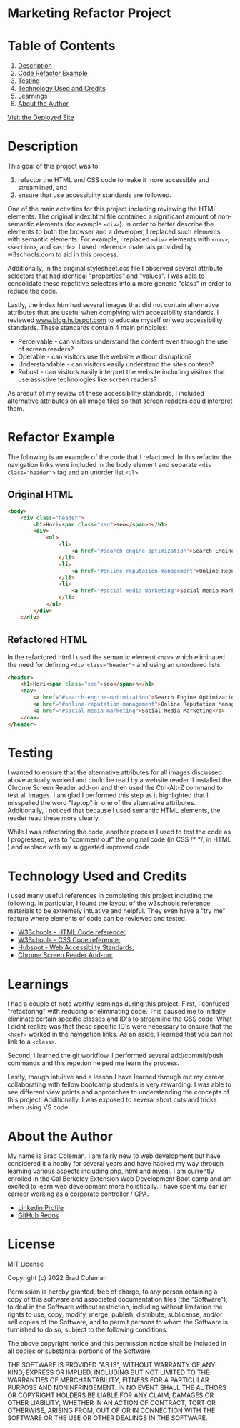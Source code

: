 # **Marketing Refactor Project**

# **Table of Contents**
1. [Description](#desciption)
2. [Code Refactor Example](#refactor-example)
4. [Testing](#testing)
5. [Technology Used and Credits](#technology-used-and-credits)
6. [Learnings](#learnings)
7. [About the Author](#about-the-author)

[Visit the Deployed Site](https://bradcoleman60.github.io/marketing-refactor/)


# **Description**

This goal of this project was to: 

1. refactor the HTML and CSS code to make it more accessible and streamlined, and 
2. ensure that use accessibilty standards are followed.  

One of the main activities for this project including reviewing the HTML elements.  The original index.html file contained a significant amount of non-semantic elements (for example ```<div>```).  In order to better describe the elements to both the browser and a developer, I replaced such elements with semantic elements.  For example, I replaced ```<div>``` elements with ```<nav>```, ```<section>```, and ```<aside>```.  I used reference materials provided by w3schools.com to aid in this process.  

Additionally, in the original stylesheet.css file I observed several attribute selectors that had identical "properties" and "values".  I was able to consolidate these repetitive selectors into a more generic "class" in order to reduce the code.  

Lastly, the index.htm had several images that did not contain alternative attributes that are useful when complying with accessibility standards.  I reviewed www.blog.hubspot.com to educate myself on web accessibility standards.  These standards contain 4 main principles:

- Perceivable - can visitors understand the content even through the use of screen readers?
- Operable - can visitors use the website without disruption?
- Understandable - can visitors easily understand the sites content? 
- Robust - can visitors easily interpret the website including visitors that use assistive technologies like screen readers?

As aresult of my review of these accessibility standards, I included alternative attributes on all image files so that screen readers could interpret them.  

# **Refactor Example**

The following is an example of the code that I refactored. In this refactor the navigation links were included in the body element and separate ```<div class="header">``` tag and an unorder list ```<ul>```.   


## Original HTML 
```html
<body>
    <div class="header">
        <h1>Hori<span class="seo">seo</span>n</h1>
        <div>
            <ul>
                <li>
                    <a href="#search-engine-optimization">Search Engine Optimization</a>
                </li>
                <li>
                    <a href="#online-reputation-management">Online Reputation Management</a>
                </li>
                <li>
                    <a href="#social-media-marketing">Social Media Marketing</a>
                </li>
            </ul>
        </div>
    </div>

```


## Refactored HTML

In the refactored  html I used the semantic element ```<nav>``` which eliminated the need for defining ```<div class="header">``` and using an unordered lists. 

```html
<header>
    <h1>Hori<span class="seo">seo</span>n</h1>
    <nav>
        <a href="#search-engine-optimization">Search Engine Optimization</a>    
        <a href="#online-reputation-management">Online Reputation Management</a>     
        <a href="#social-media-marketing">Social Media Marketing</a>
    </nav>
</header>
```

# **Testing** 

I wanted to ensure that the alternative attributes for all images discussed above actually worked and could be read by a website reader.  I installed the Chrome Screen Reader add-on and then used the Ctrl-Alt-Z command to test all images.  I am glad I performed this step as it highlighted that I misspelled the word "laptop" in one of the alternative attributes.  Additionally, I noticed that because I used semantic HTML elements, the reader read these more clearly. 

While I was refactoring the code, another process I used to test the code as I progressed, was to "comment out" the original code (in CSS /* */, in HTML <!-- -->) and replace with my suggested improved code.   

# **Technology Used and Credits**

I used many useful references in completing this project including the following.  In particular, I found the layout of the w3schools reference materials to be extremely intuative and helpful.  They even have a "try me" feature where elements of code can be reviewed and tested. 

- [W3Schools - HTML Code reference:](https://www.w3schools.com/html/default.asp)
- [W3Schools - CSS Code reference:](https://www.w3schools.com/css/default.asp)
- [Hubspot - Web Accessibilty Standards:](https://blog.hubspot.com/website/web-accessibility#web-accessibility-standards)
- [Chrome Screen Reader Add-on:](https://chrome.google.com/webstore/detail/screen-reader/kgejglhpjiefppelpmljglcjbhoiplfn/related?hl=en)

# **Learnings**

I had a couple of note worthy learnings during this project.  First, I confused "refactoring" with reducing or eliminating code.  This caused me to initially eliminate certain specific classes and ID's to streamline the CSS code.  What I didnt realize was that these specific ID's were necessary to ensure that the ```<href>``` worked in the navigation links.  As an aside, I learned that you can not link to a ```<class>```.  

Second, I learned the git workflow.  I performed several add/commit/push commands and this repetion helped me learn the process.  

Lastly, though intuitive and a lesson I have learned through out my career, collaborating with fellow bootcamp students is very rewarding.  I was able to see different view points and approaches to understanding the concepts of this project.  Additionally, I was exposed to several short cuts and tricks when using VS code.   

# **About the Author**

My name is Brad Coleman. I am fairly new to web development but have considered it a hobby for several years and have hacked my way through learning various aspects including php, html and mysql.  I am currently enrolled in the Cal Berkeley Extension Web Development Boot camp and am excited to learn web development more holistically.  I have spent my earlier carreer working as a corporate controller / CPA.

- [Linkedin Profile](#https://www.linkedin.com/in/brad-coleman-109529/)
- [GitHub Repos](#https://github.com/bradcoleman60?tab=repositories)


# **License**

MIT License

Copyright (c) 2022 Brad Coleman

Permission is hereby granted, free of charge, to any person obtaining a copy
of this software and associated documentation files (the "Software"), to deal
in the Software without restriction, including without limitation the rights
to use, copy, modify, merge, publish, distribute, sublicense, and/or sell
copies of the Software, and to permit persons to whom the Software is
furnished to do so, subject to the following conditions:

The above copyright notice and this permission notice shall be included in all
copies or substantial portions of the Software.

THE SOFTWARE IS PROVIDED "AS IS", WITHOUT WARRANTY OF ANY KIND, EXPRESS OR
IMPLIED, INCLUDING BUT NOT LIMITED TO THE WARRANTIES OF MERCHANTABILITY,
FITNESS FOR A PARTICULAR PURPOSE AND NONINFRINGEMENT. IN NO EVENT SHALL THE
AUTHORS OR COPYRIGHT HOLDERS BE LIABLE FOR ANY CLAIM, DAMAGES OR OTHER
LIABILITY, WHETHER IN AN ACTION OF CONTRACT, TORT OR OTHERWISE, ARISING FROM,
OUT OF OR IN CONNECTION WITH THE SOFTWARE OR THE USE OR OTHER DEALINGS IN THE
SOFTWARE.



